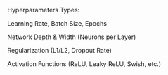 Hyperparameters Types:

Learning Rate, Batch Size, Epochs

Network Depth & Width (Neurons per Layer)

Regularization (L1/L2, Dropout Rate)

Activation Functions (ReLU, Leaky ReLU, Swish, etc.)
